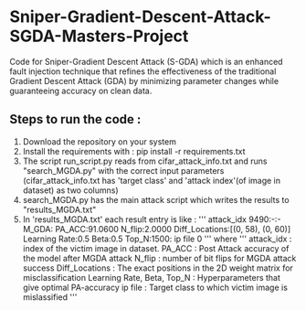 # Sniper-Gradient-Descent-Attack-SGDA-Masters-Project
Code for Sniper-Gradient Descent Attack (S-GDA) which is an enhanced fault injection technique that refines the effectiveness of the traditional Gradient Descent Attack (GDA) by minimizing parameter changes while guaranteeing accuracy on clean data.

## Steps to run the code : 

1) Download the repository on your system
2) Install the requirements with : pip install -r requirements.txt
3) The script run_script.py reads from cifar_attack_info.txt and runs "search_MGDA.py" with the correct input parameters
(cifar_attack_info.txt has 'target class' and 'attack index'(of image in dataset) as two columns)
4) search_MGDA.py has the main attack script which writes the results to "results_MGDA.txt"
5) In 'results_MGDA.txt' each result entry is like : 
'''
attack_idx 9490:-:- M_GDA: PA_ACC:91.0600 N_flip:2.0000 Diff_Locations:[(0, 58), (0, 60)] Learning Rate:0.5 Beta:0.5 Top_N:1500: ip file 0
'''
where
'''
attack_idx : index of the victim image in dataset. 
PA_ACC : Post Attack accuracy of the model after MGDA attack
N_flip : number of bit flips for MGDA attack success
Diff_Locations : The exact positions in the 2D weight matrix for misclassification 
Learning Rate, Beta, Top_N : Hyperparameters that give optimal PA-accuracy
ip file : Target class to which victim image is mislassified 
'''
